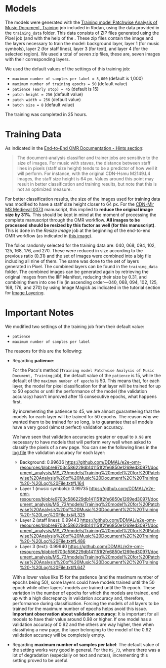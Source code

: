 # Models

The models were generated with the [Training model Patchwise Analysis of Music Document, Training](https://github.com/DDMAL/Calvo_classifier/tree/sample_generator#mode-of-use-for-training-the-model) job included in Rodan, 
using the data provided in the `training_data` folder. This data consists of ZIP files generated using the Pixel job (and with the help of the . These zip files contain the image and the layers necessary to train the model: background layer, layer 1 (for music symbols), layer 2 (for staff lines), layer 3 (for text), and layer 4 (for the selected region). We used a total of seven zip files, these are, seven images with their corresponding layers.

We used the default values of the settings of this training job:
- `maximum number of samples per label = 5,000` (default is 1,000)
- `maximum number of training epochs = 50` (default value)
- `patience (early stop) = 45` (default is 15)
- `patch height = 256` (default value)
- `patch width = 256` (default value)
- `batch size = 8` (default value)

The training was completed in 25 hours.

# Training Data
As indicated in the [End-to-End OMR Documentation - Hints section](http://ddmal.music.mcgill.ca/e2e-omr-documentation/hints.html#staff-size-height-and-training):
> The document-analysis classifier and trainer jobs are sensitive to the size of images. For music with staves, the distance between staff lines in pixels (staff size height) tends to be a predictor of how well it will perform. For instance, with the original CDN-Hsmu M2149.L4 images, the staff size height is 64 px. Values around this point may result in better classification and training results, but note that this is not an optimized measure.

For better classification results, the size of the images used for training data was modified to have a staff size height closer to 64 px. For the [CDN-Mlr MS Medieval 0073](https://cantus.uwaterloo.ca/source/680970) manuscript, this implied to **reduce the original image size by 31%**. This should be kept in mind at the moment of processing the complete manuscript through the OMR workflow. **All images to be processed should be resized by this factor as well (for this manuscript)**. This is done in the _Resize Image_ job at the beginning of the end-to-end OMR workflow (as indicated in [this image](http://ddmal.music.mcgill.ca/e2e-omr-documentation/hints.html#staff-size-height-and-training)).

The folios randomly selected for the training data are: 040, 068, 094, 102, 125, 168, 176, and 270. These were reduced in size according to the previous ratio (0.31) and the set of images were combined into a big file including all nine of them. The same was done to the set of layers generated in Pixel. The combined layers can be found in the `training_data` folder. The combined images can be generated again by retrieving the original images from the IIIF Manifest, reducing their size by 0.31, and combining them into one file (in ascending order—040, 068, 094, 102, 125, 168, 176, and 270) by using Image Magick as indicated in the tutorial section for [Image Layering](http://ddmal.music.mcgill.ca/e2e-omr-documentation/tutorial/document-analysis.html#image-layering).

# Important Notes

We modified two settings of the training job from their default value:
- `patience`
- `maximum number of samples per label`

The reasons for this are the following:
- Regarding **patience**:

    For the Paco's method (`Training model Patchwise Analysis of Music Document, Training` job), the default value of the `patience` is 15, while the default  of the `maximum number of epochs` is 50. This means that, for each layer, the model for pixel classification for that layer will be trained for up to 50 epochs or until the performance of the model (the validation accuracy) hasn't improved after 15 consecutive epochs, what happens first.
    
    By incrementing the patience to 45, we are almost guaranteeing that the models for each layer will be trained for 50 epochs. The reason why we wanted them to be trained for so long, is to guarantee that all models have a very good (almost perfect) validation accuracy.
    
    We have seen that validation accuracies greater or equal to `0.98` are necessary to have models that will perform very well when asked to classify the pixels of a new page. You can see the following lines in the [log file](./Training%20model%20for%20Patchwise%20Analysis%20of%20Music%20Document%2C%20Training%20-%20Log%20File.txt) the validation accuracy for each layer:
    - Background: 0.99636
    https://github.com/DDMAL/e2e-omr-resources/blob/e9703c586229db141151f2fe6850e1269ed3097f/document_analysis/MS_73/models/Training%20model%20for%20Patchwise%20Analysis%20of%20Music%20Document%2C%20Training%20-%20Log%20File.txt#L164
    - Layer 1 (music symbols): 0.99735
    https://github.com/DDMAL/e2e-omr-resources/blob/e9703c586229db141151f2fe6850e1269ed3097f/document_analysis/MS_73/models/Training%20model%20for%20Patchwise%20Analysis%20of%20Music%20Document%2C%20Training%20-%20Log%20File.txt#L325
    - Layer 2 (staff lines): 0.99443
    https://github.com/DDMAL/e2e-omr-resources/blob/e9703c586229db141151f2fe6850e1269ed3097f/document_analysis/MS_73/models/Training%20model%20for%20Patchwise%20Analysis%20of%20Music%20Document%2C%20Training%20-%20Log%20File.txt#L486
    - Layer 3 (text): 0.99940
    https://github.com/DDMAL/e2e-omr-resources/blob/e9703c586229db141151f2fe6850e1269ed3097f/document_analysis/MS_73/models/Training%20model%20for%20Patchwise%20Analysis%20of%20Music%20Document%2C%20Training%20-%20Log%20File.txt#L647
    
    With a lower value like 15 for the patience (and the maximum number of epochs being 50), some layers could have models trained until the 50 epoch while other layers' models are trained until the 15 epoch. These variation in the number of epochs for which the models are trained, end up with a high discrepancy in validation accuracy and, therefore, performance during classification. Forcing the models of all layers to be trained for the maximum number of epochs helps avoid this issue. **Important observation about validation accuracy:** It is important for all models to have their value around 0.98 or higher. If one model has a validation accuracy of 0.92 and the others are way higher, then when classifying a new page, the layer belonging to the model of the 0.92 validation accuracy will be completely empty.
    
- Regarding **maximum number of samples per label**:
The default value of the setting works very good in general. For the `MS_73`, where there was a lot of degradation (especially on text and notes), incrementing this setting proved to be useful.
